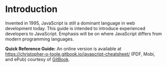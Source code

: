 # Introduction

Invented in 1995, JavaScript is still a dominant language in web development today. This guide is intended to introduce experienced developers to JavaScript. Emphasis will be on where JavaScript differs from modern programming languages.

**Quick Reference Guide:** An online version is available at https://christopher-o-toole.gitbook.io/javascript-cheatsheet/ (PDF, Mobi, and ePub) courtesy of [GitBook](https://www.gitbook.com/).